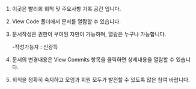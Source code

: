 1. 이곳은 빨리회 회칙 및 주요사항 기록 공간 입니다.

2. View Code 폴더에서 문서를 열람할 수 있습니다.

3. 문서작성은 권한이 부여된 자만이 가능하며, 열람은 누구나 가능합니다. 

	-작성가능자 : 신광득

4. 문서의 변경내용은 View Commits 항목을 클릭하면 상세내용을 열람할 수 있습니다.

5. 회칙을 정확히 숙지하고 모임과 회원 모두가 발전할 수 있도록 많은 참여 바랍니다.
